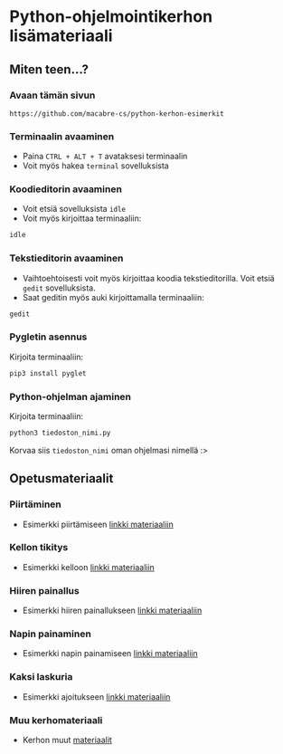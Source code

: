 # Python-ohjelmointikerhon lisämateriaali
## Miten teen...?
### Avaan tämän sivun
`https://github.com/macabre-cs/python-kerhon-esimerkit`

### Terminaalin avaaminen
- Paina `CTRL + ALT + T` avataksesi terminaalin
- Voit myös hakea `terminal` sovelluksista

### Koodieditorin avaaminen
- Voit etsiä sovelluksista `idle`
- Voit myös kirjoittaa terminaaliin:
```bash
idle
```
### Tekstieditorin avaaminen
- Vaihtoehtoisesti voit myös kirjoittaa koodia tekstieditorilla. Voit etsiä `gedit` sovelluksista.
- Saat geditin myös auki kirjoittamalla terminaaliin:
```bash
gedit
```

### Pygletin asennus
Kirjoita terminaaliin:
```bash
pip3 install pyglet
```

### Python-ohjelman ajaminen
Kirjoita terminaaliin:
```bash
python3 tiedoston_nimi.py
```
Korvaa siis `tiedoston_nimi` oman ohjelmasi nimellä :>

## Opetusmateriaalit

### Piirtäminen
- Esimerkki piirtämiseen
[linkki materiaaliin](https://github.com/macabre-cs/python-kerhon-demot/blob/main/piirto.py)

### Kellon tikitys
- Esimerkki kelloon
[linkki materiaaliin](https://github.com/macabre-cs/python-kerhon-demot/blob/main/aika.py)

### Hiiren painallus
- Esimerkki hiiren painallukseen
[linkki materiaaliin](https://github.com/macabre-cs/python-kerhon-demot/blob/main/hiiri.py)

### Napin painaminen
- Esimerkki napin painamiseen
[linkki materiaaliin](https://github.com/macabre-cs/python-kerhon-demot/blob/main/napin_painaminen.py)

### Kaksi laskuria
- Esimerkki ajoitukseen [linkki materiaaliin](https://github.com/macabre-cs/python-kerhon-demot/blob/main/ajoitus.py)

### Muu kerhomateriaali
- Kerhon muut [materiaalit](https://linktr.ee/linkkipython)
